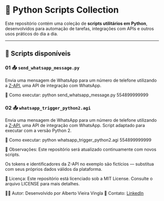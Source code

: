 # 🐍 Python Scripts Collection

Este repositório contém uma coleção de **scripts utilitários em Python**, desenvolvidos para automação de tarefas, integrações com APIs e outros usos práticos do dia a dia.

---

## 📌 Scripts disponíveis

### 01 📤 `send_whatsapp_message.py`
Envia uma mensagem de WhatsApp para um número de telefone utilizando a [Z-API](https://z-api.io/), uma API de integração com WhatsApp.

🚀 Como executar:
python send_whatsapp_message.py 554899999999

### 02 📤 `whatsapp_trigger_python2.agi`
Envia uma mensagem de WhatsApp para um número de telefone utilizando a [Z-API](https://z-api.io/), uma API de integração com WhatsApp. Script adaptado para executar com a versão Python 2.

🚀 Como executar:
python whatsapp_trigger_python2.agi 554899999999

📌 Observações: 
Este repositório será atualizado continuamente com novos scripts.

Os tokens e identificadores da Z-API no exemplo são fictícios — substitua com seus próprios dados válidos da plataforma.

📜 Licença: 
Este repositório está licenciado sob a MIT License. Consulte o arquivo LICENSE para mais detalhes.

🙋‍♀️ Autor: 
Desenvolvido por Alberto Vieira Vingla
📧 Contato: [LinkedIn](https://www.linkedin.com/in/alberto-vingla-14429098/)
